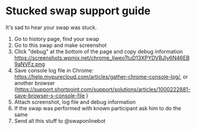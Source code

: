 # Stucked swap support guide

It's sad to hear your swap was stuck.

1. Go to history page, find your swap
2. Go to this swap and make screenshot
3. Click "debug" at the bottom of the page and copy debug information https://screenshots.wpmix.net/chrome_IjweoTtuD13XPYDVBJIy6N46EB9aNVFz.png
4. Save console log file in Chrome: https://help.mypurecloud.com/articles/gather-chrome-console-log/, or another browser (https://support.shortpoint.com/support/solutions/articles/1000222881-save-browser-s-console-file )
5. Attach screenshot, log file and debug information
6. If the swap was performed with known participant ask him to do the same
7. Send all this stuff to @swaponlinebot

